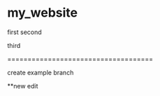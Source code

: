 # my_website

first
second

third

====================================

create example branch

**new edit
